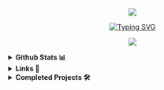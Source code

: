<div align="center">
  <img src="https://github.com/user-attachments/assets/fba4856a-e0c2-45ae-9f67-388b4baaee3e">
</div>

<div align="center">

[![Typing SVG](https://readme-typing-svg.demolab.com?font=Pixelify+Sans&duration=3000&pause=1000&color=00B8F7&center=%EC%A7%84%EC%8B%A4&vCenter=%EA%B1%B0%EC%A7%93&repeat=%EC%A7%84%EC%8B%A4&random=&width=500&lines=%EC%9B%B9+%EA%B4%80%EB%A0%A8+%EA%B8%B0%EC%88%A0+%EA%B3%B5%EB%B6%80+%EC%A4%91%EC%9D%B8+%ED%98%B8%EC%95%BC%EB%9D%BC%EA%B3%A0+%ED%95%A9%EB%8B%88%EB%8B%A4.+%F0%9F%91%8B;Hi%2C+I'm+H0Y4%2C+learning+web+dev+skills.+%F0%9F%91%8B;%E3%82%A6%E3%82%A7%E3%83%96%E9%96%A2%E9%80%A3%E3%81%AE%E6%8A%80%E8%A1%93%E3%82%92%E5%8B%89%E5%BC%B7%E4%B8%AD%E3%81%AE%E3%83%9B%E3%83%A4%E3%81%A7%E3%81%99%E3%80%82%F0%9F%91%8B;%E6%88%91%E6%AD%A3%E5%9C%A8%E5%AD%A6%E4%B9%A0%E7%BD%91%E7%BB%9C%E7%9B%B8%E5%85%B3%E6%8A%80%E6%9C%AF%EF%BC%8C%E6%88%91%E6%98%AFH0Y4%E3%80%82%F0%9F%91%8B)](https://git.io/typing-svg)

  <p align="center">
    <a href="https://skillicons.dev">
      <img src="https://skillicons.dev/icons?i=spring,react,threejs,vue,vite,mui,java" />
    </a>
  </p>
</div>
<details>
  <summary><b>Github Stats 📊</b></summary>
  <div style="display: flex; justify-content: center; align-items: center; gap: 10px;">
    
  <a href="https://github.com/devxb/gitanimals">
    <img
      src="https://render.gitanimals.org/farms/Podk76"
      width="600"
      height="300"
    />
  </a>
  
  ![Podk76's Stats](https://github-readme-stats.vercel.app/api?username=Podk76&theme=tokyonight&show_icons=true&hide_border=false&count_private=false)
    
  ![Podk76's Top Languages](https://github-readme-stats.vercel.app/api/top-langs/?username=Podk76&theme=tokyonight&show_icons=true&hide_border=false&layout=compact)
    
  <img src="https://github-profile-trophy.vercel.app/?username=Podk76&theme=juicyfresh&no-bg=true" />
    
  </div>
</details>

<details>
  <summary><b>Links 🔗</b></summary>
  <a href='mailto:btm.email2769@gmail.com' target="_blank"><img alt='Gmail' src='https://img.shields.io/badge/Gmail-100000?style=for-the-badge&logo=Gmail&logoColor=FFFFFF&labelColor=DA5145&color=DA5145'/></a>
  <a href='https://velog.io/@hoya76/posts' target="_blank"><img alt='Velog' src='https://img.shields.io/badge/Velog-100000?style=for-the-badge&logo=Velog&logoColor=white&labelColor=1EC997&color=1EC997'/></a>
  <a href='https://discord.gg/AsmhX6kb' target="_blank"><img alt='Discord' src='https://img.shields.io/badge/Discord-100000?style=for-the-badge&logo=Discord&logoColor=FFFFFF&labelColor=5562EB&color=5562EB'/></a>
</details>

<details>
  <summary><b>Completed Projects 🛠️</b></summary>
  <blockquote>
    완성된 프로젝트가 올라오는 곳입니다.
  </blockquote>
    <a href="https://github.com/rlaxogh76/Todo-List">
    <picture>
      <source media="(prefers-color-scheme: dark)" srcset="https://ghrs.vercel.app/api/pin/?username=rlaxogh76&repo=Todo-List&theme=dracula"/>
      <img alt="Todo-List" src="https://ghrs.vercel.app/api/pin/?username=rlaxogh76&repo=Todo-List">
    </picture>
  </a>
</div>
</details>
